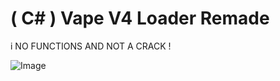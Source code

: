
# ( C# ) Vape V4 Loader Remade
i NO FUNCTIONS AND NOT A CRACK !

![Image]([http://url/to/img.png](https://cdn.discordapp.com/attachments/1112302310316593264/1113402146801602640/image.png))
